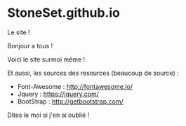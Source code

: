 # StoneSet.github.io
Le site !


Bonjour a tous !

Voici le site surmoi même !

Et aussi, les sources des resources (beaucoup de source) :

- Font-Awesome : http://fontawesome.io/
- Jquery : https://jquery.com/
- BootStrap : http://getbootstrap.com/

Dites le moi si j'en ai oublié !
